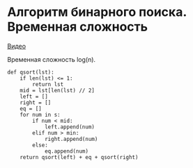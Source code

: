 # Алгоритм бинарного поиска. Временная сложность

[Видео](http://www.youtube.com/watch?v=R_aZdj4vtFI)

Временная сложность log\(n\).

```text
def qsort(lst):
    if len(lst) <= 1:
        return lst
    mid = lst[len(lst) // 2]
    left = []
    right = []
    eq = []
    for num in s:
        if num < mid:
            left.append(num)
        elif num > min:
            right.append(num)
        else:
            eq.append(num)
    return qsort(left) + eq + qsort(right)
```

